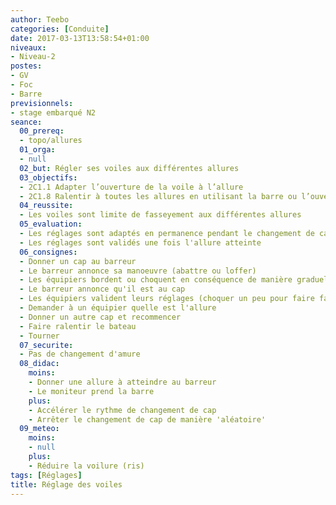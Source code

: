 ```yaml
---
author: Teebo
categories: [Conduite]
date: 2017-03-13T13:58:54+01:00
niveaux:
- Niveau-2
postes:
- GV
- Foc
- Barre
previsionnels:
- stage embarqué N2
seance:
  00_prereq:
  - topo/allures
  01_orga:
  - null
  02_but: Régler ses voiles aux différentes allures
  03_objectifs:
  - 2C1.1 Adapter l’ouverture de la voile à l’allure
  - 2C1.8 Ralentir à toutes les allures en utilisant la barre ou l’ouverture des voiles
  04_reussite:
  - Les voiles sont limite de fasseyement aux différentes allures
  05_evaluation:
  - Les réglages sont adaptés en permanence pendant le changement de cap
  - Les réglages sont validés une fois l'allure atteinte
  06_consignes:
  - Donner un cap au barreur
  - Le barreur annonce sa manoeuvre (abattre ou loffer)
  - Les équipiers bordent ou choquent en conséquence de manière graduelle
  - Le barreur annonce qu'il est au cap
  - Les équipiers valident leurs réglages (choquer un peu pour faire fasseyer puis reprendre)
  - Demander à un équipier quelle est l'allure
  - Donner un autre cap et recommencer
  - Faire ralentir le bateau
  - Tourner
  07_securite:
  - Pas de changement d'amure
  08_didac:
    moins:
    - Donner une allure à atteindre au barreur
    - Le moniteur prend la barre
    plus:
    - Accélérer le rythme de changement de cap
    - Arrêter le changement de cap de manière 'aléatoire'
  09_meteo:
    moins:
    - null
    plus:
    - Réduire la voilure (ris)
tags: [Réglages]
title: Réglage des voiles
---
```

